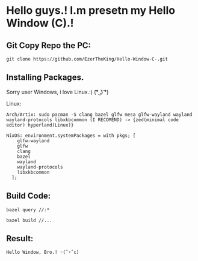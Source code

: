# Hello guys.! l.m presetn my Hello Window (C).!

## Git Copy Repo the PC:
```
git clone https://github.com/EzerTheKing/Hello-Window-C-.git
```
## Installing Packages.
Sorry user Windows, i love Linux.:) (͡° ͜ʖ ͡°)

Linux:
```
Arch/Artix: sudo pacman -S clang bazel glfw mesa glfw-wayland wayland wayland-protocols libxkbcommon (I RECOMEND) -> {zed(minimal code editor) hyperland(Linux)}

NixOS: environment.systemPackages = with pkgs; [
    glfw-wayland
    glfw
    clang
    bazel
    wayland
    wayland-protocols
    libxkbcommon
  ];
```

## Build Code:
```
bazel query //:*

bazel build //...
```
## Result:
```
Hello Window, Bro.! ☜(ˆ▿ˆc)
```

